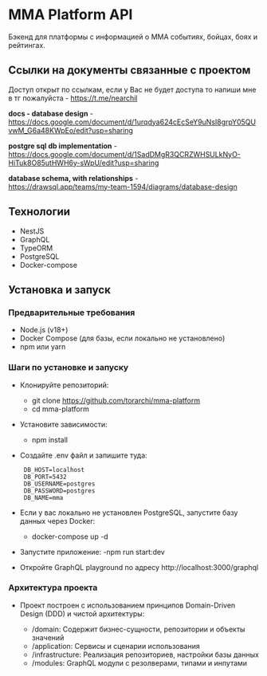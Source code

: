 # MMA Platform API

Бэкенд для платформы с информацией о MMA событиях, бойцах, боях и рейтингах.

## Ссылки на документы связанные с проектом

Доступ открыт по ссылкам, если у Вас не будет доступа то напиши мне в тг пожалуйста - https://t.me/nearchil

**docs - database design** - <br> https://docs.google.com/document/d/1urqdya624cEcSeY9uNsI8grpY05QUvwM_G6a48KWpEo/edit?usp=sharing

**postgre sql db implementation** - <br> https://docs.google.com/document/d/1SadDMgR3QCRZWHSULkNyO-HiTuk8O85utHWH6y-sWpU/edit?usp=sharing

**database schema, with relationships** - <br> https://drawsql.app/teams/my-team-1594/diagrams/database-design


## Технологии

- NestJS
- GraphQL
- TypeORM
- PostgreSQL
- Docker-compose

## Установка и запуск

### Предварительные требования

- Node.js (v18+)
- Docker Compose (для базы, если локально не установлено)
- npm или yarn

### Шаги по установке и запуску

- Клонируйте репозиторий:
   - git clone https://github.com/torarchi/mma-platform
   - cd mma-platform

- Установите зависимости:
   - npm install

- Создайте .env файл и запишите туда:
  ```
   DB_HOST=localhost
   DB_PORT=5432
   DB_USERNAME=postgres
   DB_PASSWORD=postgres
   DB_NAME=mma
  ```

- Если у вас локально не установлен PostgreSQL, запустите базу данных через Docker:
   - docker-compose up -d

- Запустите приложение:
   -npm run start:dev

- Откройте GraphQL playground по адресу http://localhost:3000/graphql

### Архитектура проекта
- Проект построен с использованием принципов Domain-Driven Design (DDD) и чистой архитектуры:

   - /domain: Содержит бизнес-сущности, репозитории и объекты значений
   - /application: Сервисы и сценарии использования
   -  /infrastructure: Реализация репозиториев, настройки базы данных
   - /modules: GraphQL модули с резолверами, типами и инпутами
